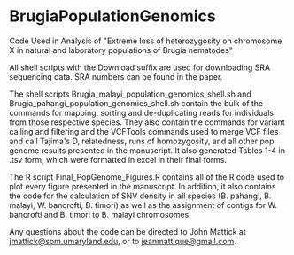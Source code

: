 # BrugiaPopulationGenomics
Code Used in Analysis of "Extreme loss of heterozygosity on chromosome X in natural and laboratory populations of Brugia nematodes"


All shell scripts with the Download suffix are used for downloading SRA sequencing data. SRA numbers can be found in the paper. 

The shell scripts Brugia_malayi_population_genomics_shell.sh and Brugia_pahangi_population_genomics_shell.sh contain the bulk of the commands for
mapping, sorting and de-duplicating reads for individuals from those respective species. They also contain the commands for variant calling and filtering
and the VCFTools commands used to merge VCF files and call Tajima's D, relatedness, runs of homozygosity, and all other pop genome results presented in the 
manuscript. It also generated Tables 1-4 in .tsv form, which were formatted in excel in their final forms. 

The R script Final_PopGenome_Figures.R contains all of the R code used to plot every figure presented in the manuscript. In addition, it also contains the 
code for the calculation of SNV density in all species (B. pahangi, B. malayi, W. bancrofti, B. timori) as well as the assignment of contigs for W. bancrofti
and B. timori to B. malayi chromosomes. 

Any questions about the code can be directed to John Mattick at jmattick@som.umaryland.edu, or to jeanmattique@gmail.com. 
